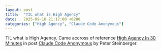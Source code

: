 ```yaml
---
layout: post
title:  "TIL what is High Agency"
date:   2025-09-10 21:17:00 +0200
categories: ["High Agency", "Claude Code Anonymous"]
---
```

TIL what is High Agency. Came accross of reference [High Agency In 30 Minutes](https://www.highagency.com) in post [Claude Code Anonymous](https://steipete.me/posts/2025/claude-code-anonymous) by Peter Steinberger.
